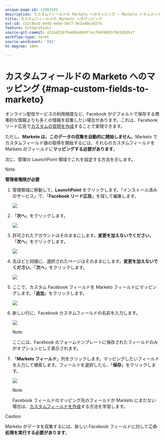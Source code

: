 ```yaml
---
unique-page-id: 12983101
description: カスタムフィールドの Marketo へのマッピング — Marketo ドキュメント — 製品ドキュメント
title: カスタムフィールドの Marketo へのマッピング
exl-id: c52c9bcb-6448-4ebe-b87f-9e3a48e3d27d
feature: Integrations
source-git-commit: 431bd258f9a68bbb9df7acf043085578d3d91b1f
workflow-type: tm+mt
source-wordcount: '252'
ht-degree: 100%

---
```


# カスタムフィールドの Marketo へのマッピング {#map-custom-fields-to-marketo}

オンライン配信サービスの利用頻度など、Facebook がデフォルトで保存する標準的な情報よりも多くの情報を収集したい場合があります。これは、Facebook リード広告で[カスタムの質問を作成](https://ja-jp.facebook.com/business/help/774623835981457?&amp;helpref=uf_permalink)することで実現できます。

ただし、**Marketo は、このデータの収集を自動的に開始しません**。Marketo でカスタムフィールド値の取得を開始するには、それらのカスタムフィールドを Marketo のフィールドに&#x200B;**マッピングする必要があります**。

次に、管理の LaunchPoint 領域でこれを設定する方法を示します。

>[!NOTE]
>
>**管理者権限が必要**

1. 管理領域に移動して、**LaunchPoint** をクリックします。「インストール済みのサービス」で、「**Facebook リード広告**」を探して編集します。

   ![](assets/image2017-10-24-9-3a32-3a16.png)

1. 「**次へ**」をクリックします。

   ![](assets/image2017-10-24-14-3a55-3a13.png)

1. 許可されたアカウントはそのままにします。**変更を加えないでください**。「**次へ**」をクリックします。

   ![](assets/image2017-10-24-14-3a56-3a48.png)

1. 先ほどと同様に、選択されたページはそのままにします。**変更を加えないでください**。「**次へ**」をクリックします。

   ![](assets/image2017-10-24-15-3a0-3a54.png)

1. ここで、カスタム Facebook フィールドを Marketo フィールドにマッピングします。「**追加**」をクリックします。

   ![](assets/image2017-10-24-9-3a33-3a49.png)

1. 新しい行に、Facebook カスタムフィールドの名前を入力します。

   ![](assets/image2017-10-24-9-3a37-3a3.png)

   >[!NOTE]
   >
   >ここには、Facebook のフォームテンプレートに保存されたフィールドのみがオプションとして表示されます。

1. 「**Marketo フィールド**」列をクリックします。マッピングしたいフィールドを入力して検索します。フィールドを選択したら、「**保存**」をクリックします。

   ![](assets/image2017-10-24-11-3a16-3a42.png)

   >[!NOTE]
   >
   >Facebook フィールドのマッピング先のフィールドが Marketo にまだない場合は、[カスタムフィールドを作成](/help/marketo/product-docs/administration/field-management/create-a-custom-field-in-marketo.md)する方法を学習します。

>[!CAUTION]
>
>Marketo がデータを収集するには、新しい Facebook フィールドに対して&#x200B;**この処理を実行する必要があります**。
